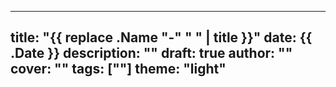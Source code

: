 
---
title: "{{ replace .Name "-" " " | title }}"
date: {{ .Date }}
description: ""
draft: true
author: ""
cover: ""
tags: [""]
theme: "light"
---
